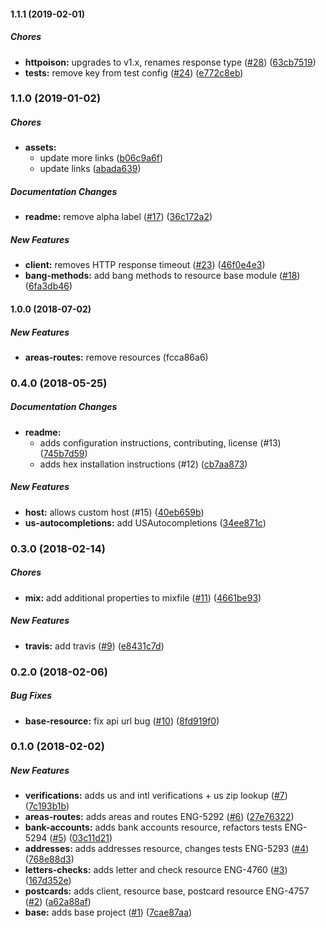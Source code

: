 #### 1.1.1 (2019-02-01)

##### Chores

* **httpoison:**  upgrades to v1.x, renames response type ([#28](https://github.com/lob/lob-elixir/pull/28)) ([63cb7519](https://github.com/lob/lob-elixir/commit/63cb7519d72757de3e1a98d7100583302ea0edf0))
* **tests:**  remove key from test config ([#24](https://github.com/lob/lob-elixir/pull/24)) ([e772c8eb](https://github.com/lob/lob-elixir/commit/e772c8eb01a8e7cf08decdd6d52f2cde157bdb31))

### 1.1.0 (2019-01-02)

##### Chores

* **assets:**
  *  update more links ([b06c9a6f](https://github.com/lob/lob-elixir/commit/b06c9a6fda90fa889d39d2ed9a2d035e89b45c55))
  *  update links ([abada639](https://github.com/lob/lob-elixir/commit/abada6390905fa0871f5d3ad9b367bc811b9b876))

##### Documentation Changes

* **readme:**  remove alpha label ([#17](https://github.com/lob/lob-elixir/pull/17)) ([36c172a2](https://github.com/lob/lob-elixir/commit/36c172a262d57dbfb9c68e92ebc369ecc60b451e))

##### New Features

* **client:**  removes HTTP response timeout ([#23](https://github.com/lob/lob-elixir/pull/23)) ([46f0e4e3](https://github.com/lob/lob-elixir/commit/46f0e4e3378311841fb65e344b48063a7eb1c084))
* **bang-methods:**  add bang methods to resource base module ([#18](https://github.com/lob/lob-elixir/pull/18)) ([6fa3db46](https://github.com/lob/lob-elixir/commit/6fa3db46a87ac8fd12cb7f5f2cb6ec1e8ced68a3))

#### 1.0.0 (2018-07-02)

##### New Features

* **areas-routes:** remove resources (fcca86a6)

### 0.4.0 (2018-05-25)

##### Documentation Changes

* **readme:**
  * adds configuration instructions, contributing, license (#13) ([745b7d59](https://github.com/lob/lob-elixir/commit/745b7d5980468c46156e3cf1c6004c394b296dbc))
  * adds hex installation instructions (#12) ([cb7aa873](https://github.com/lob/lob-elixir/commit/cb7aa873e5b871c253031725424733427af84d70))

##### New Features

* **host:** allows custom host (#15) ([40eb659b](https://github.com/lob/lob-elixir/commit/40eb659b395f11e9b909de252c465845e5db76b9))
* **us-autocompletions:** add USAutocompletions ([34ee871c](https://github.com/lob/lob-elixir/commit/34ee871c428d5c69be1ab646b0a30fa49ce5a2b6))

### 0.3.0 (2018-02-14)

##### Chores

* **mix:**  add additional properties to mixfile ([#11](https://github.com/lob/lob-elixir/pull/11)) ([4661be93](https://github.com/lob/lob-elixir/commit/4661be938d63461a84a913efe3cf7f63e81bd719))

##### New Features

* **travis:**  add travis ([#9](https://github.com/lob/lob-elixir/pull/9)) ([e8431c7d](https://github.com/lob/lob-elixir/commit/e8431c7d424391874887721ea6cb27d75f466087))

### 0.2.0 (2018-02-06)

##### Bug Fixes

* **base-resource:**  fix api url bug ([#10](https://github.com/lob/lob-elixir/pull/10)) ([8fd919f0](https://github.com/lob/lob-elixir/commit/8fd919f0ac14aa7224f18544877c8e83792763b1))

### 0.1.0 (2018-02-02)

##### New Features

* **verifications:**  adds us and intl verifications + us zip lookup ([#7](https://github.com/lob/lob-elixir/pull/7)) ([7c193b1b](https://github.com/lob/lob-elixir/commit/7c193b1b6d272492297b9054f5ee5cc76ddb6f47))
* **areas-routes:**  adds areas and routes ENG-5292 ([#6](https://github.com/lob/lob-elixir/pull/6)) ([27e76322](https://github.com/lob/lob-elixir/commit/27e763220fefbe6d4434426caba5b291b9538819))
* **bank-accounts:**  adds bank accounts resource, refactors tests ENG-5294 ([#5](https://github.com/lob/lob-elixir/pull/5)) ([03c11d21](https://github.com/lob/lob-elixir/commit/03c11d211ac0a1a9c053ef4d1cae1012b6a25eec))
* **addresses:**  adds addresses resource, changes tests ENG-5293 ([#4](https://github.com/lob/lob-elixir/pull/4)) ([768e88d3](https://github.com/lob/lob-elixir/commit/768e88d3dfe0a86163998db9c5453c4735038b54))
* **letters-checks:**  adds letter and check resource ENG-4760 ([#3](https://github.com/lob/lob-elixir/pull/3)) ([167d352e](https://github.com/lob/lob-elixir/commit/167d352e7dd001988da011d7bbced4d41d1b108f))
* **postcards:**  adds client, resource base, postcard resource ENG-4757 ([#2](https://github.com/lob/lob-elixir/pull/2)) ([a62a88af](https://github.com/lob/lob-elixir/commit/a62a88af084024fdd7ef1a12a0a447ef2f63333c))
* **base:**  adds base project ([#1](https://github.com/lob/lob-elixir/pull/1)) ([7cae87aa](https://github.com/lob/lob-elixir/commit/7cae87aa99abbdc1668fbc940ad11eee6d4be745))
